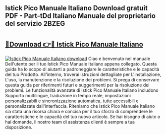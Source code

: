 ## Istick Pico Manuale Italiano Download gratuit PDF - Part-tDd Italiano Manuale del proprietario del servizio 2BZEG

# <h2><a href="http://dfb62z9.blite.top/?on=Istick+Pico+Manuale+Italiano">🔗Download 👉🔴 Istick Pico Manuale Italiano</a></h2>

[![Istick Pico Manuale Italiano download](https://i.imgur.com/lujVjoI.png)](http://dfb62z9.blite.top/?on=Istick+Pico+Manuale+Italiano)
Ciao e benvenuto nel manuale Dell'utente per il tuo Istick Pico Manuale Italiano appena collegato. Questa guida ha lo scopo di aiutarti a padroneggiare le caratteristiche e le capacità del tuo Prodotto. All'interno, troverai istruzioni dettagliate per L'installazione, L'uso, la manutenzione e la risoluzione dei problemi. Si prega di conservare questa guida per riferimenti futuri e suggerimenti per la risoluzione dei problemi. Le funzionalità avanzate di Istick Pico Manuale Italiano includono Supporto multilingue, traduzione in tempo reale, impostazioni personalizzabili e sincronizzazione automatica, tutte accessibili e personalizzate dall'interfaccia. Riteniamo che Istick Pico Manuale Italiano sia stata una risorsa chiara e concisa per il tuo sforzo di comprendere le caratteristiche e le capacità del tuo nuovo articolo. Se hai bisogno di aiuto o hai domande, il nostro team di assistenza clienti è sempre a tua disposizione.
